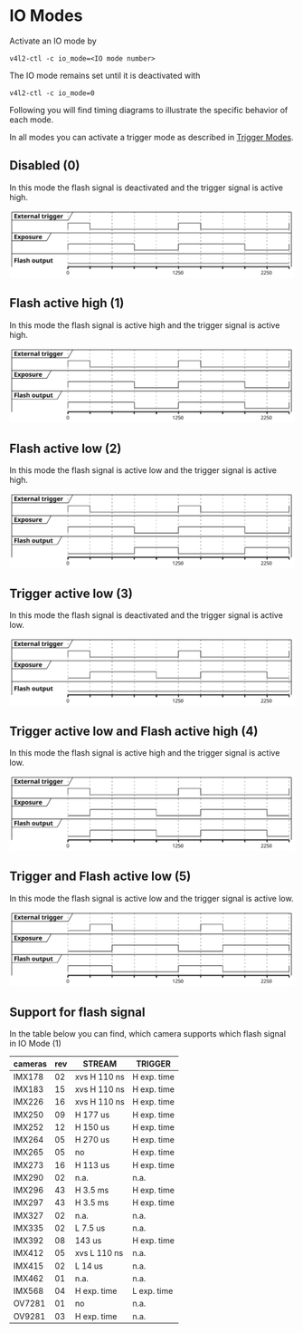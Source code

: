 # IO Modes
Activate an IO mode by
```
v4l2-ctl -c io_mode=<IO mode number>
```
The IO mode remains set until it is deactivated with 
```
v4l2-ctl -c io_mode=0
```
Following you will find timing diagrams to illustrate the specific behavior of each mode.

In all modes you can activate a trigger mode as described in [Trigger Modes](TRIGGER_MODE.md). 

## Disabled (0)
In this mode the flash signal is deactivated and the trigger signal is active high.

![Disabled](../doc/plantuml/iom_disabled.svg)

## Flash active high (1)
In this mode the flash signal is active high and the trigger signal is active high.

![Flash active high](../doc/plantuml/iom_flash_active_high.svg)

## Flash active low (2)
In this mode the flash signal is active low and the trigger signal is active high.

![Flash active low](../doc/plantuml/iom_flash_active_low.svg)

## Trigger active low (3)
In this mode the flash signal is deactivated and the trigger signal is active low.

![Trigger active low](../doc/plantuml/iom_trigger_active_low.svg)

## Trigger active low and Flash active high (4)
In this mode the flash signal is active high and the trigger signal is active low.

![Trigger active low and Flash active high](../doc/plantuml/iom_trigger_low_flash_high.svg)

## Trigger and Flash active low (5)
In this mode the flash signal is active low and the trigger signal is active low.

![Trigger and Flash active low](../doc/plantuml/iom_trigger_flash_active_low.svg)

## Support for flash signal
In the table below you can find, which camera supports which flash signal in IO Mode (1)

| cameras | rev | STREAM       | TRIGGER      |
| ------  | --- | -------------| ------------ |
| IMX178  |  02 | xvs H 110 ns |  H exp. time |
| IMX183  |  15 | xvs H 110 ns |  H exp. time |
| IMX226  |  16 | xvs H 110 ns |  H exp. time |
| IMX250  |  09 |     H 177 us |  H exp. time |
| IMX252  |  12 |     H 150 us |  H exp. time |
| IMX264  |  05 |     H 270 us |  H exp. time |
| IMX265  |  05 |           no |  H exp. time |
| IMX273  |  16 |     H 113 us |  H exp. time |
| IMX290  |  02 |         n.a. |         n.a. |
| IMX296  |  43 |     H 3.5 ms |  H exp. time |
| IMX297  |  43 |     H 3.5 ms |  H exp. time |
| IMX327  |  02 |         n.a. |         n.a. |
| IMX335  |  02 |     L 7.5 us |         n.a. |
| IMX392  |  08 |       143 us |  H exp. time |
| IMX412  |  05 | xvs L 110 ns |         n.a. |
| IMX415  |  02 |     L  14 us |         n.a. |
| IMX462  |  01 |         n.a. |         n.a. |
| IMX568  |  04 |  H exp. time |  L exp. time |
| OV7281  |  01 |           no |         n.a. |
| OV9281  |  03 |  H exp. time |         n.a. |
